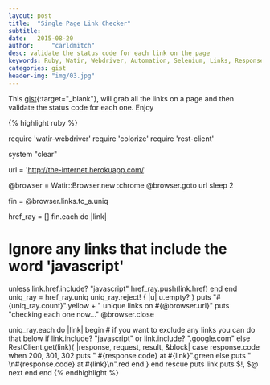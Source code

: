 ```yaml
---
layout: post
title:  "Single Page Link Checker"
subtitle:  
date:   2015-08-20
author:     "carldmitch"
desc: validate the status code for each link on the page
keywords: Ruby, Watir, Webdriver, Automation, Selenium, Links, Response, Rest-Client 
categories: gist
header-img: "img/03.jpg"
---
```

This [gist](https://gist.github.com/watirus/615df58b30106baf5161){:target="\_blank"},
will grab all the links on a page and then validate the status code for each one. Enjoy

{% highlight ruby %}

require 'watir-webdriver'
require 'colorize'
require 'rest-client'

system "clear"

url = 'http://the-internet.herokuapp.com/'

@browser = Watir::Browser.new :chrome
@browser.goto url
sleep 2

fin = @browser.links.to_a.uniq

href_ray = []
fin.each do |link|
# Ignore any links that include the word 'javascript'
  unless link.href.include? "javascript"
    href_ray.push(link.href)
  end
end
uniq_ray = href_ray.uniq
uniq_ray.reject! { |u| u.empty? }
puts "#{uniq_ray.count}".yellow + " unique links on #{@browser.url}"
puts "checking each one now..."
@browser.close

uniq_ray.each do |link|
  begin
    # if you want to exclude any links you can do that below
    if link.include? "javascript" or 
       link.include? ".google.com"
    else
      RestClient.get(link){ |response, request, result, &block|
        case response.code
        when 200, 301, 302
          puts " #{response.code} at #{link}".green
        else
          puts " \n#{response.code} at #{link}\n".red
        end
        }
    end
  rescue
    puts link
    puts $!, $@
    next
  end
end
{% endhighlight %}

